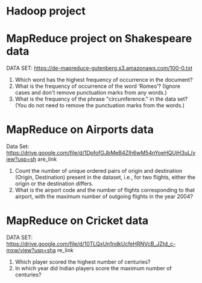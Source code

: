 # Hadoop project

# MapReduce project on Shakespeare data

DATA SET: https://de-mapreduce-gutenberg.s3.amazonaws.com/100-0.txt

1. Which word has the highest frequency of occurrence in the document?
2. What is the frequency of occurrence of the word ‘Romeo’? (Ignore cases and don't
   remove punctuation marks from any words.)
3. What is the frequency of the phrase "circumference." in the data set? (You do not
   need to remove the punctuation marks from the words.)

# MapReduce on Airports data

Data Set:
https://drive.google.com/file/d/1DpfofGJbMeB4ZIh6wM54nYoeHQUjH3uL/view?usp=sh
are_link

1. Count the number of unique ordered pairs of origin and destination (Origin,
   Destination) present in the dataset, i.e., for two flights, either the origin or the destination
   differs.
2. What is the airport code and the number of flights corresponding to that airport, with
   the maximum number of outgoing flights in the year 2004?

# MapReduce on Cricket data

DATA SET:
https://drive.google.com/file/d/10TLQxUn1ndkUcfeHRNVcB_JZtd_c-mxw/view?usp=sha
re_link

1. Which player scored the highest number of centuries?
2. In which year did Indian players score the maximum number of centuries?
